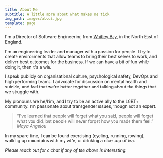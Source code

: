 ```yaml
---
title: About Me
subtitle: A little more about what makes me tick
img_path: images/about.jpg
template: page
---
```


I'm a Director of Software Engineering from [Whitley Bay](https://en.wikipedia.org/wiki/Whitley_Bay), in the North East of England. 

I'm an engineering leader and manager with a passion for people.  I try to create environments that allow teams to bring their best selves to work, and deliver best outcomes for the business.  If we can have a bit of fun while doing it, then it's a win.

I speak publicly on organisational culture, psychological safety, DevOps and high performing teams.  I advocate for discussion on mental health and suicide, and feel that we're better together and talking about the things that we struggle with.

My pronouns are he/him, and I try to be an active ally to the LGBT+ community.  I'm passionate about transgender issues, though not an expert.

>“I've learned that people will forget what you said, people will forget what you did, but people will never forget how you made them feel.” <cite>Maya Angelou</cite>

In my spare time, I can be found exercising (cycling, running, rowing), walking up mountains with my wife, or drinking a nice cup of tea.

*Please reach out for a chat if any of the above is interesting.*
